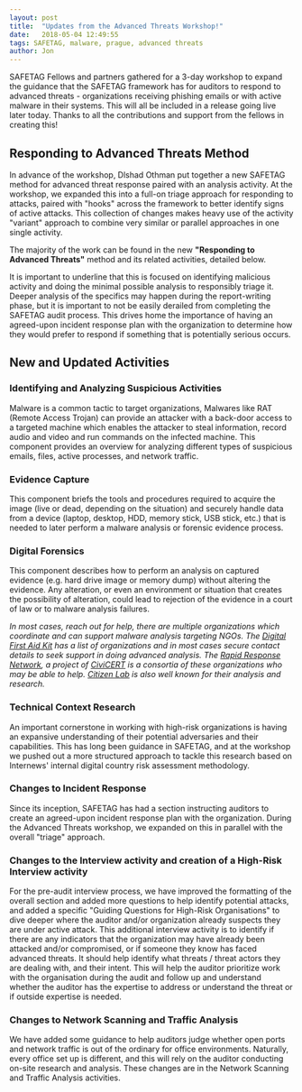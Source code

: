 ```yaml
---
layout: post
title:  "Updates from the Advanced Threats Workshop!"
date:   2018-05-04 12:49:55
tags: SAFETAG, malware, prague, advanced threats
author: Jon
---
```


SAFETAG Fellows and partners gathered for a 3-day workshop to expand the guidance that the SAFETAG framework has for auditors to respond to advanced threats - organizations receiving phishing emails or with active malware in their systems. This will all be included in a release going live later today.  Thanks to all the contributions and support from the fellows in creating this!

## Responding to Advanced Threats Method

In advance of the workshop, Dlshad Othman put together a new SAFETAG method for advanced threat response paired with an analysis activity. At the workshop, we expanded this into a full-on triage approach for responding to attacks, paired with  "hooks" across the framework to better identify signs of active attacks.  This collection of changes makes heavy use of the activity "variant" approach to combine very similar or parallel approaches in one single activity.

The majority of the work can be found in the new **"Responding to Advanced Threats"** method and its related activities, detailed below.

It is important to underline that this is focused on identifying malicious activity and doing the minimal possible analysis to responsibly triage it. Deeper analysis of the specifics may happen during the report-writing phase, but it is important to not be easily derailed from completing the SAFETAG audit process.  This drives home the importance of having an agreed-upon incident response plan with the organization to determine how they would prefer to respond if something that is potentially serious occurs.

## New and Updated Activities

### Identifying and Analyzing Suspicious Activities

Malware is a common tactic to target organizations, Malwares like RAT (Remote Access Trojan) can provide an attacker with a back-door access to a targeted machine which enables the attacker to steal information, record audio and video and run commands on the infected machine. This component provides an overview for analyzing different types of suspicious emails, files, active processes, and network traffic.

### Evidence Capture

This component briefs the tools and procedures required to acquire the image (live or dead, depending on the situation) and securely handle data from a device (laptop, desktop, HDD, memory stick, USB stick, etc.) that is needed to later perform a malware analysis or forensic evidence process.

### Digital Forensics

This component describes how to perform an analysis on captured evidence (e.g. hard drive image or memory dump) without altering the evidence. Any alteration, or even an environment or situation that creates the possibility of alteration, could lead to rejection of the evidence in a court of law or to malware analysis failures.

*In most cases, reach out for help, there are multiple organizations which coordinate and can support malware analysis targeting NGOs. The [Digital First Aid Kit](https://rarenet.github.io/DFAK/en/SecureCommunication/) has a list of organizations and in most cases secure contact details to seek support in doing advanced analysis. The [Rapid Response Network](http://www.rarenet.org/), a project of [CiviCERT](https://civicert.org/) is a consortia of these organizations who may be able to help. [Citizen Lab](https://citizenlab.ca/) is also well known for their analysis and research.*

### Technical Context Research

An important cornerstone in working with high-risk organizations is having an expansive understanding of their potential adversaries and their capabilities. This has long been guidance in SAFETAG, and at the workshop we pushed out a more structured approach to tackle this research based on Internews' internal digital country risk assessment methodology.

### Changes to Incident Response

Since its inception, SAFETAG has had a section instructing auditors to create an agreed-upon incident response plan with the organization.  During the Advanced Threats workshop, we expanded on this in parallel with the overall "triage" approach.

### Changes to the Interview activity and creation of a High-Risk Interview activity

For the pre-audit interview process, we have improved the formatting of the overall section and added more questions to help identify potential attacks, and added a specific "Guiding Questions for High-Risk Organisations" to dive deeper where the auditor and/or organization already suspects they are under active attack. This additional interview activity is to identify if there are any indicators that the organization may have already been attacked and/or compromised, or if someone they know has faced advanced threats. It should help identify what threats / threat actors they are dealing with, and their intent. This will help the auditor prioritize work with the organisation during the audit and follow up and understand whether the auditor has the expertise to address or understand the threat or if outside expertise is needed.

### Changes to Network Scanning and Traffic Analysis

We have added some guidance to help auditors judge whether open ports and network traffic is out of the ordinary for office environments. Naturally, every office set up is different, and this will rely on the auditor conducting on-site research and analysis.  These changes are in the Network Scanning and Traffic Analysis activities.

